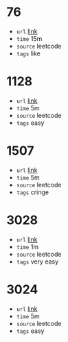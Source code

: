 # 76
- `url` [link](https://leetcode.com/problems/minimum-window-substring/description/?envType=daily-question&envId=2024-02-04)
- `time` 15m
- `source` leetcode
- `tags` like
# 1128
- `url` [link](https://leetcode.com/problems/number-of-equivalent-domino-pairs/description/)
- `time` 5m
- `source` leetcode
- `tags` easy
# 1507
- `url` [link](https://leetcode.com/problems/reformat-date/)
- `time` 5m
- `source` leetcode
- `tags` cringe
# 3028
- `url` [link](https://leetcode.com/problems/ant-on-the-boundary/)
- `time` 1m
- `source` leetcode
- `tags` very easy
# 3024
- `url` [link](https://leetcode.com/problems/type-of-triangle-ii/)
- `time` 5m
- `source` leetcode
- `tags` easy